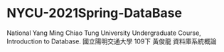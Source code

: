 # NYCU-2021Spring-DataBase
National Yang Ming Chiao Tung University Undergraduate Course, Introduction to Database. 國立陽明交通大學 109下 黃俊龍 資料庫系統概論
